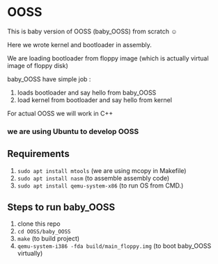 # OOSS
This is baby version of OOSS (baby_OOSS) from scratch ☺️

Here we wrote kernel and bootloader in assembly.

We are loading bootloader from floppy image (which is actually virtual image of floppy disk)

baby_OOSS have simple job :
1. loads bootloader and say hello from baby_OOSS
2. load kernel from bootloader and say hello from kernel 
 
For actual OOSS we will work in C++

### we are using Ubuntu to develop OOSS
## Requirements 
1. ```sudo apt install mtools``` (we are using mcopy in Makefile)
2. ```sudo apt install nasm``` (to assemble assembly code)
3. ```sudo apt install qemu-system-x86``` (to run OS from CMD.)

## Steps to run baby_OOSS
1. clone this repo
1. ```cd OOSS/baby_OOSS```
2. ```make``` (to build project)
3. ```qemu-system-i386 -fda build/main_floppy.img``` (to boot baby_OOSS virtually)
